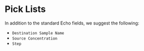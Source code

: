 # Pick Lists

In addition to the standard Echo fields, we suggest the following:

- `Destination Sample Name`
- `Source Concentration`
- `Step`